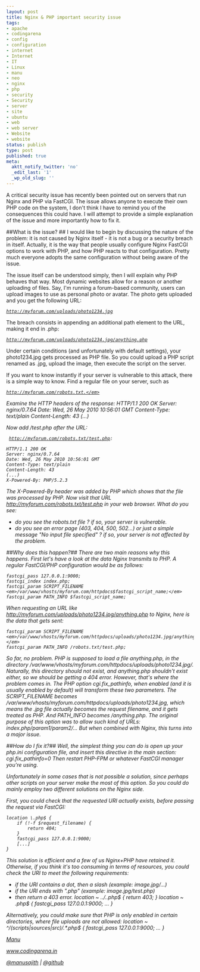 ```yaml
---
layout: post
title: Nginx & PHP important security issue
tags:
- apache
- codingarena
- config
- configuration
- internet
- Internet
- IT
- Linux
- manu
- neo
- nginx
- php
- security
- Security
- server
- site
- ubuntu
- web
- web server
- Website
- website
status: publish
type: post
published: true
meta:
  aktt_notify_twitter: 'no'
  _edit_last: '1'
  _wp_old_slug: ''
---
```


A critical security issue has recently been pointed out on servers that run Nginx and PHP via FastCGI. The issue allows anyone to execute their own PHP code on the system, I don't think I have to remind you of the consequences this could have. I will attempt to provide a simple explanation of the issue and more importantly how to fix it.

<!--more-->

##What is the issue? ##
I would like to begin by discussing the nature of the problem: it is not caused by Nginx itself - it is not a bug or a security breach in itself. Actually, it is the way that people usually configure Nginx FastCGI options to work with PHP, and how PHP reacts to that configuration. Pretty much everyone adopts the same configuration without being aware of the issue.

The issue itself can be understood simply, then I will explain why PHP behaves that way. Most dynamic websites allow for a reason or another uploading of files. Say, I'm running a forum-based community, users can upload images to use as personal photo or avatar. The photo gets uploaded and you get the following URL:

<code><em>http://myforum.com/uploads/photo1234.jpg</em></code>

The breach consists in appending an additional path element to the URL, making it end in .php:

<code><em>http://myforum.com/uploads/photo1234.jpg/anything.php</em></code>

Under certain conditions (and unfortunately with default settings), your photo1234.jpg gets processed as PHP file. So you could upload a PHP script renamed as .jpg, upload the image, then execute the script on the server.

If you want to know instantly if your server is vulnerable to this attack, there is a simple way to know. Find a regular file on your server, such as

<code><em>http://myforum.com/robots.txt.</em></code>

Examine the HTTP headers of the response:
    HTTP/1.1 200 OK
    Server: nginx/0.7.64
    Date: Wed, 26 May 2010 10:56:01 GMT
    Content-Type: text/plain
    Content-Length: 43
    (...)

Now add /test.php after the URL:

<code><em> http://myforum.com/robots.txt/test.php: </em></code>

    HTTP/1.1 200 OK
    Server: nginx/0.7.64
    Date: Wed, 26 May 2010 10:56:01 GMT
    Content-Type: text/plain
    Content-Length: 43
    (...)
    X-Powered-By: PHP/5.2.3

The X-Powered-By header was added by PHP which shows that the file was processed by PHP. Now visit that URL http://myforum.com/robots.txt/test.php in your web browser. What do you see:

- do you see the robots.txt file ? if so, your server is vulnerable.
- do you see an error page (403, 404, 500, 502...) or just a simple message "No input file specified" ? if so, your server is not affected by the problem.

##Why does this happen?##
There are two main reasons why this happens. First let's have a look at the data Nginx transmits to PHP.
A regular FastCGI/PHP configuration would be as follows:

    fastcgi_pass 127.0.0.1:9000;
    fastcgi_index index.php;
    fastcgi_param SCRIPT_FILENAME <em>/var/www/vhosts/myforum.com/httpdocs$fastcgi_script_name;</em>
    fastcgi_param PATH_INFO $fastcgi_script_name;

When requesting an URL like<em> http://myforum.com/uploads/photo1234.jpg/anything.php</em> to Nginx, here is the data that gets sent:

    fastcgi_param SCRIPT_FILENAME <em>/var/www/vhosts/myforum.com/httpdocs/uploads/photo1234.jpg/anything.php;</em>
    fastcgi_param PATH_INFO /robots.txt/test.php;

So far, no problem. PHP is supposed to load a file anything.php, in the directory <em>/var/www/vhosts/myforum.com/httpdocs/uploads/photo1234.jpg/.</em> Naturally, this directory should not exist, and anything.php shouldn't exist either, so we should be getting a 404 error.
However, that's where the problem comes in. The PHP option cgi.fix_pathinfo, when enabled (and it is usually enabled by default) will transform these two parameters. The SCRIPT_FILENAME becomes <em>/var/www/vhosts/myforum.com/httpdocs/uploads/photo1234.jpg,</em> which means the .jpg file actually becomes the request filename, and it gets treated as PHP. And PATH_INFO becomes /anything.php. The original purpose of this option was to allow such kind of URLs: index.php/param1/param2/...
But when combined with Nginx, this turns into a major issue.


##How do I fix it?##
Well, the simplest thing you can do is open up your php.ini configuration file, and insert this directive in the main section:
    cgi.fix_pathinfo=0
Then restart PHP-FPM or whatever FastCGI manager you're using.

Unfortunately in some cases that is not possible a solution, since perhaps other scripts on your server make the most of this option. So you could do mainly employ two different solutions on the Nginx side.

First, you could check that the requested URI actually exists, before passing the request via FastCGI:

    location \.php$ {
        if (!-f $request_filename) {
            return 404;
        }
        fastcgi_pass 127.0.0.1:9000;
        [...]
    }

This solution is efficient and a few of us Nginx+PHP have retained it.
Otherwise, if you think it's too consuming in terms of resources, you could check the URI to meet the following requirements:
- if the URI contains a dot, then a slash (example: image.jpg/...)
- if the URI ends with ".php" (example: image.jpg/test.php)
- then return a 403 error.
    location ~ \..*/.*\.php$ {
        return 403;
    }
    location ~ \.php$ {
        fastcgi_pass 127.0.0.1:9000;
        ...
    }

Alternatively, you could make sure that PHP is only enabled in certain directories, where file uploads are not allowed:
    location ~ ^/(scripts|sources|src)/.*\.php$ {
        fastcgi_pass 127.0.0.1:9000;
        ...
    }

<a href="http://facebook.com/manusajth">Manu</a>

<a href="www.codingarena.in">www.codingarena.in</a>

<a href="http://twitter.com/manusajith" title="Twitter">@manusajith</a> | <a href="http://github.com/manusajith" title="Github">@github</a>
